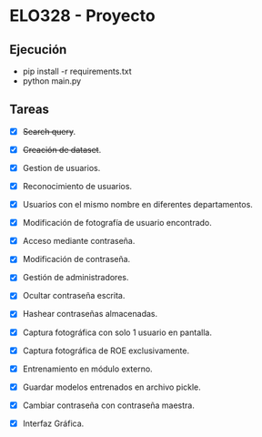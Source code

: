 # ELO328 - Proyecto

## Ejecución
- pip install -r requirements.txt
- python main.py

## Tareas
- [x] ~~Search query~~.
- [x] ~~Creación de dataset~~.
- [x] Gestion de usuarios.
- [x] Reconocimiento de usuarios.
- [x] Usuarios con el mismo nombre en diferentes departamentos.
- [x] Modificación de fotografía de usuario encontrado.
- [x] Acceso mediante contraseña.
- [x] Modificación de contraseña.
- [x] Gestión de administradores.
- [x] Ocultar contraseña escrita.
- [x] Hashear contraseñas almacenadas.
- [x] Captura fotográfica con solo 1 usuario en pantalla.
- [x] Captura fotográfica de ROE exclusivamente.
- [x] Entrenamiento en módulo externo.
- [x] Guardar modelos entrenados en archivo pickle.
- [x] Cambiar contraseña con contraseña maestra.
- [x] Interfaz Gráfica.

